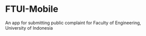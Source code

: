 # FTUI-Mobile
An app for submitting public complaint for Faculty of Engineering, University of Indonesia
